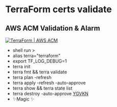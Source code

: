 # TerraForm certs validate
## AWS ACM Validation & Alarm

[![TerraForm | AWS ACM](https://d2908q01vomqb2.cloudfront.net/22d200f8670dbdb3e253a90eee5098477c95c23d/2016/10/11/image1_numbereddiagram_b.png)](https://aws.amazon.com/ru/certificate-manager/)


- shell run >
- alias terra="terraform"
- export TF_LOG_DEBUG=1
- terra init
- terra fmt && terra validate
- terra plan    -refresh
- terra apply   -refresh -auto-approve
- terra show && terra state list
- terra destroy -auto-approve
[YGVKN](sensoriumxr.com)
- ✨Magic ✨
